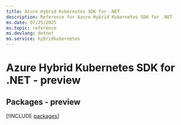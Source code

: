 ```yaml
---
title: Azure Hybrid Kubernetes SDK for .NET
description: Reference for Azure Hybrid Kubernetes SDK for .NET
ms.date: 07/25/2025
ms.topic: reference
ms.devlang: dotnet
ms.service: hybridkubernetes
---
```

# Azure Hybrid Kubernetes SDK for .NET - preview
## Packages - preview
[!INCLUDE [packages](hybrid-kubernetes-index.md)]